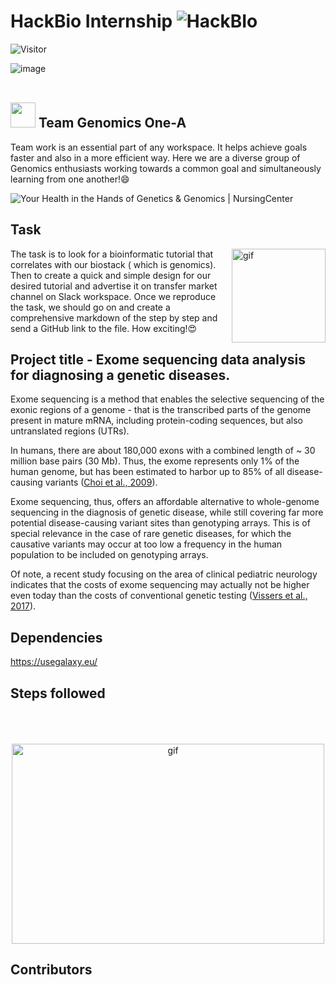 # **HackBio Internship**  ![HackBIo](https://img.shields.io/badge/HackBio-red) 
 ![Visitor](https://visitor-badge.laobi.icu/badge?page_id=https://github.com/qamrq/team_genomics_one_a.git)

 ![image](https://media-exp1.licdn.com/dms/image/C561BAQHKcVQGbcedOA/company-background_10000/0/1598491473588?e=2159024400&v=beta&t=rxECjvQ_YSc28Dn0n9YOtDoFFmvXjatRiqc__C2mpU0)
 <br>
 <br>
 
## <img src="https://raw.githubusercontent.com/MartinHeinz/MartinHeinz/master/wave.gif" width="40px"> Team Genomics One-A
 Team work is an essential part of any workspace. It helps achieve goals faster and also in a more efficient way. Here we are a diverse group of Genomics enthusiasts working towards a common goal and simultaneously learning from one another!😄
 
![Your Health in the Hands of Genetics &amp; Genomics | NursingCenter](https://www.nursingcenter.com/getattachment/d8003813-38ac-4105-a4c7-bd3e4676e748/Your-Health-in-the-Hands-of-Genetics-and-Genomics.aspx)


## Task  
<img align="right" alt="gif" src="http://www.qqpr.com/ascii/img/ascii-1008.gif" width="150px"> The task is to look for a bioinformatic tutorial  that correlates with our biostack ( which is genomics). Then to create a quick and simple design for our desired tutorial and advertise it on transfer market channel on Slack workspace.  Once we reproduce the task, we should go on and  create a comprehensive markdown of the step by step and send a GitHub link to the file. 
How exciting!😍



## Project title - Exome sequencing data analysis for diagnosing a genetic diseases.
Exome sequencing is a method that enables the selective sequencing of the exonic regions of a genome - that is the transcribed parts of the genome present in mature mRNA, including protein-coding sequences, but also untranslated regions (UTRs).

In humans, there are about 180,000 exons with a combined length of ~ 30 million base pairs (30 Mb). Thus, the exome represents only 1% of the human genome, but has been estimated to harbor up to 85% of all disease-causing variants ([Choi et al., 2009](https://www.ncbi.nlm.nih.gov/pmc/articles/PMC2768590/)).

Exome sequencing, thus, offers an affordable alternative to whole-genome sequencing in the diagnosis of genetic disease, while still covering far more potential disease-causing variant sites than genotyping arrays. This is of special relevance in the case of rare genetic diseases, for which the causative variants may occur at too low a frequency in the human population to be included on genotyping arrays.

Of note, a recent study focusing on the area of clinical pediatric neurology indicates that the costs of exome sequencing may actually not be higher even today than the costs of conventional genetic testing ([Vissers et al., 2017](https://www.ncbi.nlm.nih.gov/pmc/articles/PMC5589982/)).


## Dependencies
https://usegalaxy.eu/



## Steps followed

 <p align="center">
   <br>
   <br>
    <br>
<img align="center" alt="gif" src="https://github.com/arsentieva/arsentieva/blob/main/code.gif?raw=true" width="500" height="320" />
   <br>
</p>

## Contributors

